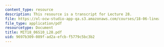 ```yaml
---
content_type: resource
description: This resource is a transcript for Lecture 28.
file: https://ol-ocw-studio-app-qa.s3.amazonaws.com/courses/18-06-linear-algebra-spring-2010/9697b309089fad2aefcbf5779c5bc3b2_MIT18_06S10_L28.pdf
file_type: application/pdf
resourcetype: Document
title: MIT18_06S10_L28.pdf
uid: 9697b309-089f-ad2a-efcb-f5779c5bc3b2
---
```

